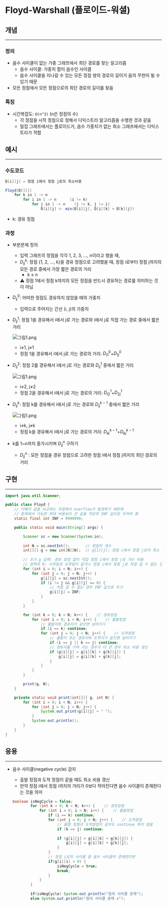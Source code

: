 # Floyd-Warshall (플로이드-워셜)

## 개념

---

### 정의

- 음수 사이클이 없는 가중 그래프에서 최단 경로를 찾는 알고리즘
    - 음수 사이클: 가중치 합이 음수인 사이클
    - 음수 사이클을 지나갈 수 있는 모든 정점 쌍의 경로의 길이가 음의 무한이 될 수 있기 때문
- 모든 정점에서 모든 정점으로의 최단 경로의 길이를 찾음

### 특징

- 시간복잡도: `O(n^3)` (n은 정점의 수)
    - 각 정점을 시작 정점으로 정해서 다익스트라 알고리즘을 수행한 것과 같음
    - 밀집 그래프에서는 플로이드가, 음수 가중치가 없는 희소 그래프에서는 다익스트라가 적합

## 예시

---

### 수도코드

```java
D[i][j] = 정점 i에서 정점 j로의 최소비용

Floyd(D[][])
	for k in 1 -> n
		for i in 1 -> n      (i != k)
			for j in 1 -> n    (j != k, j != i)
				D[i][j] <- min(D[i][j], D[i][k] + D[k][j])
```

- k: 경유 정점

### 과정

- 부분문제 정의
    - 입력 그래프의 정점을 각각 1, 2, 3, ..., n이라고 했을 때,
    - $D_{ij}^k$: 정점 {1, 2, ..., k}을 경유 정점으로 고려했을 때, 정점 i로부터 정점 j까지의 모든 경로 중에서 가장 짧은 경로의 거리
        - k ≤ n
    - ⚠️ 정점 1에서 정점 k까지의 모든 정점을 반드시 경유하는 경로를 의미하는 것이 아님
- $D_{ij}^0$: 어떠한 정점도 경유하지 않았을 때의 가중치
    - 입력으로 주어지는 간선 (i, j)의 가중치
- $D_{ij}^1$: 정점 1을 경유해서 i에서 j로 가는 경로와 i에서 j로 직접 가는 경로 중에서 짧은 거리
    
    ![그림1.png](Floyd-Warshall%20(%E1%84%91%E1%85%B3%E1%86%AF%E1%84%85%E1%85%A9%E1%84%8B%E1%85%B5%E1%84%83%E1%85%B3-%E1%84%8B%E1%85%AF%E1%84%89%E1%85%A7%E1%86%AF)%20e748c70450f44192b105244730084855/%EA%B7%B8%EB%A6%BC1.png)
    
    - i≠1, j≠1
    - 정점 1을 경유해서 i에서 j로 가는 경로의 거리: $D_{i1}^0$+$D_{1j}^0$
- $D_{ij}^2$: 정점 2를 경유해서 i에서 j로 가는 경로와 $D_{ij}^1$ 중에서 짧은 거리
    
    ![그림1.png](Floyd-Warshall%20(%E1%84%91%E1%85%B3%E1%86%AF%E1%84%85%E1%85%A9%E1%84%8B%E1%85%B5%E1%84%83%E1%85%B3-%E1%84%8B%E1%85%AF%E1%84%89%E1%85%A7%E1%86%AF)%20e748c70450f44192b105244730084855/%EA%B7%B8%EB%A6%BC1%201.png)
    
    - i≠2, j≠2
    - 정점 2을 경유해서 i에서 j로 가는 경로의 거리: $D_{i2}^1$+$D_{2j}^1$
- $D_{ij}^k$: 정점 k를 경유해서 i에서 j로 가는 경로와 $D_{ij}^{k-1}$ 중에서 짧은 거리
    
    ![그림1.png](Floyd-Warshall%20(%E1%84%91%E1%85%B3%E1%86%AF%E1%84%85%E1%85%A9%E1%84%8B%E1%85%B5%E1%84%83%E1%85%B3-%E1%84%8B%E1%85%AF%E1%84%89%E1%85%A7%E1%86%AF)%20e748c70450f44192b105244730084855/%EA%B7%B8%EB%A6%BC1%202.png)
    
    - i≠k, j≠k
    - 정점 k을 경유해서 i에서 j로 가는 경로의 거리: $D_{ik}^{k-1}$+$D_{kj}^{k-1}$
- k를 1~n까지 증가시키며 $D_{ij}^n$ 구하기
    - $D_{ij}^n$ : 모든 정점을 경유 정점으로 고려한 정점 i에서 정점 j까지의 최단 경로의 거리

## 구현

---

```java
import java.util.Scanner;

public class Floyd {
	// 더해서 값을 비교하는 과정에서 overflow가 발생하기 때문에
	// 문제에서 가능한 최대 비용보다 큰 값을 적당히 INF 값으로 두어야 함
	static final int INF = 9999999;

	public static void main(String[] args) {

		Scanner sc = new Scanner(System.in);
		
		int N = sc.nextInt(); 		// 정점의 개수
		int[][] g = new int[N][N];  // g[i][j]: 정점 i에서 정점 j로의 최소 비용
		
		// 초기 g 입력: 경유 정점 없이 직접 정점 i에서 정점 j로 가는 비용
		// 입력의 0: 시작점과 도착점이 같거나 정점 i에서 정점 j로 직접 갈 수 없는 경우
		for (int i = 0; i < N; i++) {
			for (int j = 0; j < N; j++) {
				g[i][j] = sc.nextInt();
				if (i != j && g[i][j] == 0) {
					// 직접 갈 수 없는 경우 INF 값으로 두기
					g[i][j] = INF;
				}
			}
		}

		for (int k = 0; k < N; k++) {    // 경유정점
			for (int i = 0; i < N; i++) {    // 출발정점
				// 출발지와 경유지가 같으면 넘어가기
				if (i == k) continue;
				for (int j = 0; j < N; j++) {    // 도착정점
					// 출발지 또는 경유지와 도착지가 같으면 넘어가기
					if (i == j || k == j) continue;
					// 경유지를 거쳐 가는 경우가 더 큰 경우 최소 비용 갱신
					if (g[i][j] > g[i][k] + g[k][j]) {
						g[i][j] = g[i][k] + g[k][j];
					}
				}
			}
		}

		print(g, N);
	}

	private static void print(int[][] g, int N) {
		for (int i = 0; i < N; i++) {
			for (int j = 0; j < N; j++) {
				System.out.print(g[i][j] + " ");
			}
			System.out.println();
		}
	}
}
```

## 응용

---

- 음수 사이클(negative cycle) 감지
    - 출발 정점과 도착 정점이 같을 때도 최소 비용 갱신
    - 만약 정점 i에서 정점 i까지의 거리가 0보다 작아진다면 음수 사이클이 존재한다는 것을 의미
    
    ```java
    boolean isNegCycle = false;
    		for (int k = 0; k < N; k++) {    // 경유정점
    			for (int i = 0; i < N; i++) {    // 출발정점
    				if (i == k) continue;
    				for (int j = 0; j < N; j++) {    // 도착정점
    					// 출발 정점과 도착정점이 같아도 continue 하지 않음
    					if (k == j) continue;
    					
    					if (g[i][j] > g[i][k] + g[k][j]) {
    						g[i][j] = g[i][k] + g[k][j];
    					}
    				}
    				// 정점 i로의 사이클 중 음수 사이클이 존재한다면
    				if(g[i][i] < 0) {
    					isNegCycle = true;
    					break;
    				}
    			}
    		}
    		
    		if(isNegCycle) System.out.println("음의 사이클 존재");
    		else System.out.println("음의 사이클 존재 x");
    ```